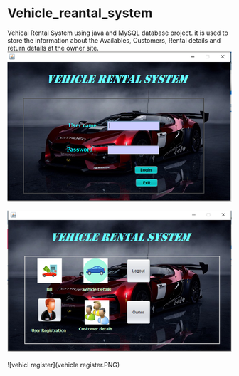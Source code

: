 # Vehicle_reantal_system
Vehical Rental System using java and MySQL database project. it is used to store the information about the Availables, Customers, Rental details and return details at the owner site.
<br>
![Login Page](loginPage.PNG)
<br>
<br>
![dashboard](dashboard.PNG)
<br>
<br>
![vehicl register](vehicle register.PNG)
